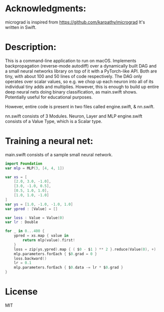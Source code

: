 # Acknowledgments:
micrograd is inspired from https://github.com/karpathy/micrograd 
It's written in Swift. 

# Description:


This is a command-line application to run on macOS. Implements backpropagation (reverse-mode autodiff) over a dynamically built DAG and a small neural networks library on top of it with a PyTorch-like API. Both are tiny, with about 100 and 50 lines of code respectively. The DAG only operates over scalar values, so e.g. we chop up each neuron into all of its individual tiny adds and multiplies. However, this is enough to build up entire deep neural nets doing binary classification, as main.swift shows. Potentially useful for educational purposes.


However, entire code is present in two files called engine.swift, & nn.swift.

nn.swift consists of 3 Modules. Neuron, Layer and MLP 
engine.swift consists of a Value Type, which is a Scalar type.



# Training a neural net:

main.swift consists of a sample small neural network. 

```swift
import Foundation
var mlp = MLP(3, [4, 4, 1])

var xs = [
    [2.0, 3.0, -1.0],
    [3.0, -1.0, 0.5],
    [0.5, 1.0, 1.0],
    [1.0, 1.0, -1.0]
]
var ys = [1.0, -1.0, -1.0, 1.0]
var ypred : [Value] = []

var loss : Value = Value(0)
var lr : Double

for _ in 0...400 {
    ypred = xs.map { value in
        return mlp(value).first!
    }
    loss = zip(ys,ypred).map { ( $0 - $1 ) ** 2 }.reduce(Value(0), +)
    mlp.parameters.forEach { $0.grad = 0 }
    loss.backward()
    lr = 0.1
    mlp.parameters.forEach { $0.data -= lr * $0.grad }
}

```

# License
MIT
